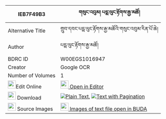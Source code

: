 |IEB7F49B3|གསུང་འབུམ། པདྨ་ལུང་རྟོགས་རྒྱ་མཚོ། 
| --- | --- 
|Alternative Title |གྲུབ་དབང་པདྨ་ལུང་རྟོགས་རྒྱ་མཚོའི་གསུང་འབུམ་རིན་པོ་ཆེ།
|Author| པདྨ་ལུང་རྟོགས་རྒྱ་མཚོ།
|BDRC ID | W00EGS1016947
|Creator | Google OCR
|Number of Volumes| 1
|<img width="25" src="https://img.icons8.com/color/25/000000/edit-property.png">Edit Online| [<img width="25" src="https://avatars.githubusercontent.com/u/45091458?s=200&v=4"> Open in Editor](http://editor.openpecha.org/IEB7F49B3)
|<img width="25" src="https://img.icons8.com/fluent/48/000000/download-2.png"/>  Download | [![](https://img.icons8.com/color/20/000000/txt.png)Plain Text](https://github.com/Openpecha/IEB7F49B3/releases/download/v1/sungbum_pema_lungtok_gyatso_plain_IEB7F49B3.zip), [![](https://img.icons8.com/color/20/000000/txt.png)Text with Pagination](https://github.com/Openpecha/IEB7F49B3/releases/download/v1/sungbum_pema_lungtok_gyatso_pages_IEB7F49B3.zip)
|<img width="25" src="https://img.icons8.com/plasticine/100/000000/pictures-folder.png"/>  Source Images | [<img width="25" src="https://library.bdrc.io/icons/BUDA-small.svg"> Images of text file open in BUDA](https://library.bdrc.io/show/bdr:W00EGS1016947)